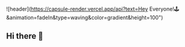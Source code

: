 ![header](https://capsule-render.vercel.app/api?text=Hey Everyone!🕹️&animation=fadeIn&type=waving&color=gradient&height=100")

## Hi there 👋

<!--
**thelemonfox/thelemonfox** is a ✨ _special_ ✨ repository because its `README.md` (this file) appears on your GitHub profile.

Here are some ideas to get you started:

- 🔭 I’m currently working on ...
- 🌱 I’m currently learning ...
- 👯 I’m looking to collaborate on ...
- 🤔 I’m looking for help with ...
- 💬 Ask me about ...
- 📫 How to reach me: ...
- 😄 Pronouns: ...
- ⚡ Fun fact: ...
-->
